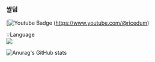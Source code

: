 ### 쌀덤

 [![Youtube Badge](https://img.shields.io/badge/Youtube-ff0000?style=flat-square&logo=youtube&link=https://www.youtube.com/@ricedum) (https://www.youtube.com/@ricedum) 

<p display="inline-block">
    💡Language <br>
    <img src="https://img.shields.io/badge/JAVA-007396?style=for-the-badge&logo=java&logoColor=white">
</p>

![Anurag's GitHub stats](https://github-readme-stats.vercel.app/api?username=ricedum&show_icons=true&theme=radical)
